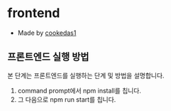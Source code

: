 # frontend
- Made by [cookedas1](https://github.com/cookedas1)

## 프론트엔드 실행 방법
본 단계는 프론트엔드를 실행하는 단계 및 방법을 설명합니다.

1. command prompt에서 npm install를 칩니다.
2. 그 다음으로 npm run start를 칩니다.